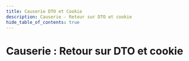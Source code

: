 ```yaml
---
title: Causerie DTO et Cookie
description: Causerie - Retour sur DTO et cookie
hide_table_of_contents: true
---
```


# Causerie : Retour sur DTO et cookie



